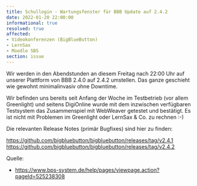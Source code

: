 ```yaml
---
title: Schullogin - Wartungsfenster für BBB Update auf 2.4.2
date: 2022-01-20 22:00:00 
informational: true
resolved: true
affected:
- Videokonferenzen (BigBlueButton)
- LernSax
- Moodle SBS
section: issue
---
```


Wir werden in den Abendstunden an diesem Freitag nach 22:00 Uhr auf
unserer Plattform von BBB 2.4.0 auf 2.4.2 umstellen. Das ganze
geschieht wie gewohnt minimalinvasiv ohne Downtime.

Wir befinden uns bereits seit Anfang der Woche im Testbetrieb (vor
allem Greenlight) und seitens DigiOnline wurde mit dem inzwischen
verfügbaren Testsystem das Zusammenspiel mit WebWeaver getestet und
bestätigt. Es ist nicht mit Problemen im Greenlight oder LernSax & Co.
zu rechnen :-)


Die relevanten Release Notes (primär Bugfixes) sind hier zu finden:

https://github.com/bigbluebutton/bigbluebutton/releases/tag/v2.4.1
https://github.com/bigbluebutton/bigbluebutton/releases/tag/v2.4.2


Quelle:

* https://www.bps-system.de/help/pages/viewpage.action?pageId=525238308
